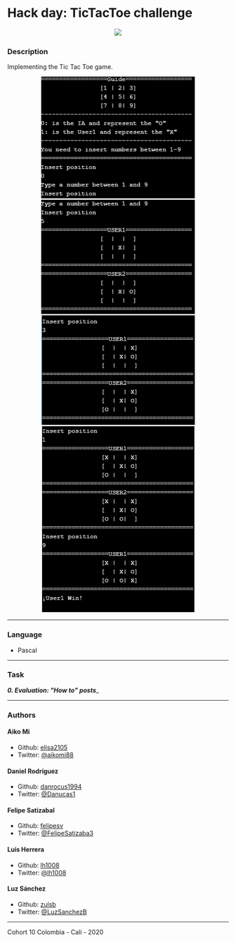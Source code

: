 # Hack day: TicTacToe challenge
<p align="center">
   <img src="https://upload.wikimedia.org/wikipedia/commons/7/7d/Tic-tac-toe-animated.gif">
</p>

### Description
Implementing the Tic Tac Toe game.

<p align="center">
   <img src="/images/Step_1.png">
   <br>
   <img src="/images/Step_2.png">
   <br>
   <img src="/images/Step_3.png">
   <br>
   <img src="/images/Step_4.png">
</p>

---
### Language
* Pascal

---
### Task
_**0. Evaluation: "How to" posts**__

---
### Authors
#### Aiko Mi
* Github: [elisa2105](https://github.com/elisa2105)
* Twitter: [@aikomi88](https://twitter.com/aikomi88)
#### Daniel Rodríguez
* Github: [danrocus1994](https://github.com/danrocus1994)
* Twitter: [@Danucas1](https://twitter.com/Danucas1)
#### Felipe Satizabal
* Github: [felipesv](https://github.com/felipesv)
* Twitter: [@FelipeSatizaba3](https://twitter.com/FelipeSatizaba3)
#### Luis Herrera
* Github: [lh1008](https://github.com/lh1008)
* Twitter: [@lh1008](https://twitter.com/lh1008)
#### Luz Sánchez
* Github: [zulsb](https://github.com/zulsb)
* Twitter: [@LuzSanchezB](https://twitter.com/LuzSanchezB)
---
Cohort 10
Colombia - Cali - 2020
